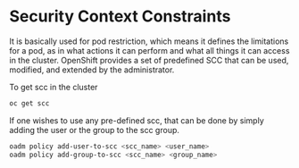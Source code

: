 # Security Context Constraints
It is basically used for pod restriction, which means it defines the limitations for a pod, as in what actions it can perform and what all things it can access in the cluster.
OpenShift provides a set of predefined SCC that can be used, modified, and extended by the administrator.

To get scc in the cluster
```sh
oc get scc
```
If one wishes to use any pre-defined scc, that can be done by simply adding the user or the group to the scc group.
```sh
oadm policy add-user-to-scc <scc_name> <user_name>
oadm policy add-group-to-scc <scc_name> <group_name>
```
